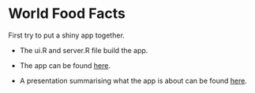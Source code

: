 World Food Facts
=======================================

First try to put a shiny app together.

- The ui.R and server.R file build the app.

- The app can be found [here](https://chiaradg.shinyapps.io/WorldFoodFacts/).

- A presentation summarising what the app is about can be found [here](http://rpubs.com/chiaradg/221385).

